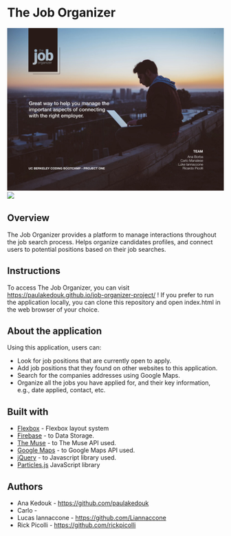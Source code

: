 # The Job Organizer

<img src="assets/images/poster.jpg?raw=true" />
<img src="assets/images/responsive.gif" />

## **Overview**

The Job Organizer provides a platform to manage interactions throughout the job search process. Helps organize candidates profiles, and connect users to potential positions based on their job searches.

## **Instructions**

To access The Job Organizer, you can visit https://paulakedouk.github.io/job-organizer-project/ ! If you prefer to run the application locally, you can clone this repository and open index.html in the web browser of your choice.

## **About the application**

Using this application, users can:

* Look for job positions that are currently open to apply.
* Add job positions that they found on other websites to this application.
* Search for the companies addresses using Google Maps.
* Organize all the jobs you have applied for, and their key information, e.g., date applied, contact, etc.

## **Built with**

* [Flexbox](https://developer.mozilla.org/en-US/docs/Learn/CSS/CSS_layout/Flexbox) - Flexbox layout system
* [Firebase](https://firebase.google.com/docs/) - to Data Storage.
* [The Muse](https://www.themuse.com/developers/api/v2) - to The Muse API used.
* [Google Maps](https://developers.google.com/maps/documentation/javascript/) - to Google Maps API used.
* [jQuery](http://api.jquery.com/) - to Javascript library used.
* [Particles.js](https://vincentgarreau.com/particles.js/) JavaScript library

## **Authors**

* Ana Kedouk - https://github.com/paulakedouk
* Carlo -
* Lucas Iannaccone - https://github.com/Liannaccone
* Rick Picolli - https://github.com/rickpicolli
